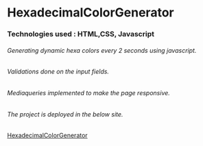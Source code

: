 # HexadecimalColorGenerator
### Technologies used : HTML,CSS, Javascript

###### Generating dynamic hexa colors every 2 seconds using javascript.
###### Validations done on the input fields.
###### Mediaqueries implemented to make the page responsive.
###### The project is deployed in the below site.

[HexadecimalColorGenerator](https://hexa-col-gen.netlify.app/)
